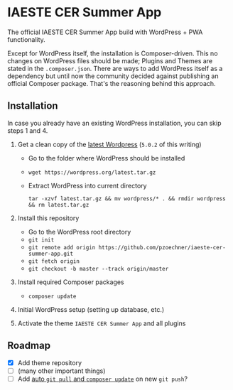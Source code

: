 # IAESTE CER Summer App
The official IAESTE CER Summer App build with WordPress + PWA functionality.

Except for WordPress itself, the installation is Composer-driven. This no changes on WordPress files should be made; Plugins and Themes are stated in the `.composer.json`.
There are ways to add WordPress itself as a dependency but until now the community decided against publishing an official Composer package. That's the reasoning behind this approach. 

## Installation
In case you already have an existing WordPress installation, you can skip steps 1 and 4.

1. Get a clean copy of the [latest Wordpress](https://codex.wordpress.org/Installing_WordPress) (`5.0.2` of this writing)
    * Go to the folder where WordPress should be installed
    * `wget https://wordpress.org/latest.tar.gz`
    * Extract WordPress into current directory
    
      `tar -xzvf latest.tar.gz && mv wordpress/* . && rmdir wordpress && rm latest.tar.gz`

2. Install this repository
    * Go to the WordPress root directory
    * `git init`
    * `git remote add origin https://github.com/pzoechner/iaeste-cer-summer-app.git`
    * `git fetch origin`
    * `git checkout -b master --track origin/master`

3. Install required Composer packages
    * `composer update`

4. Initial WordPress setup (setting up database, etc.)
5. Activate the theme `IAESTE CER Summer App` and all plugins


## Roadmap

- [x] Add theme repository
- [ ] (many other important things)
- [ ] Add [auto `git pull` and `composer update`](https://gist.github.com/noelboss/3fe13927025b89757f8fb12e9066f2fa) on new `git push`?
